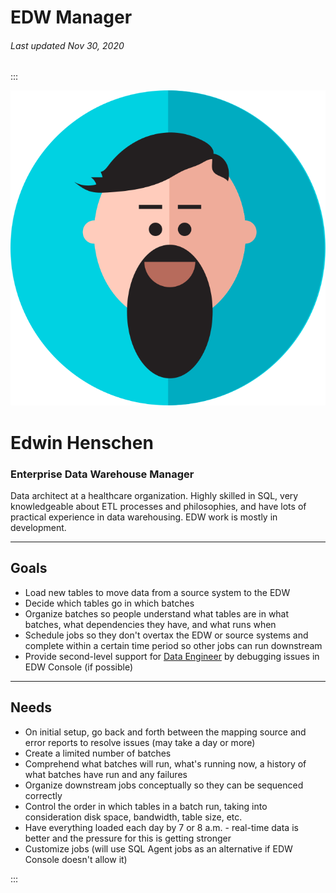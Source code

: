 # EDW Manager

###### Last updated Nov 30, 2020

:::

<div class="persona-header">

![Avatar Image](./assets/avatars/avatar30.svg)

<div>

# Edwin Henschen

### Enterprise Data Warehouse Manager

Data architect at a healthcare organization. Highly skilled in SQL, very knowledgeable about ETL processes and philosophies, and have lots of practical experience in data warehousing. EDW work is mostly in development.

</div>

</div>

---

## Goals

-   Load new tables to move data from a source system to the EDW
-   Decide which tables go in which batches
-   Organize batches so people understand what tables are in what batches, what dependencies they have, and what runs when
-   Schedule jobs so they don't overtax the EDW or source systems and complete within a certain time period so other jobs can run downstream
-   Provide second-level support for [Data Engineer](/content/personas/data-engineer) by debugging issues in EDW Console (if possible)

---

## Needs

-   On initial setup, go back and forth between the mapping source and error reports to resolve issues (may take a day or more)
-   Create a limited number of batches
-   Comprehend what batches will run, what's running now, a history of what batches have run and any failures
-   Organize downstream jobs conceptually so they can be sequenced correctly
-   Control the order in which tables in a batch run, taking into consideration disk space, bandwidth, table size, etc.
-   Have everything loaded each day by 7 or 8 a.m. - real-time data is better and the pressure for this is getting stronger
-   Customize jobs (will use SQL Agent jobs as an alternative if EDW Console doesn't allow it)

:::
